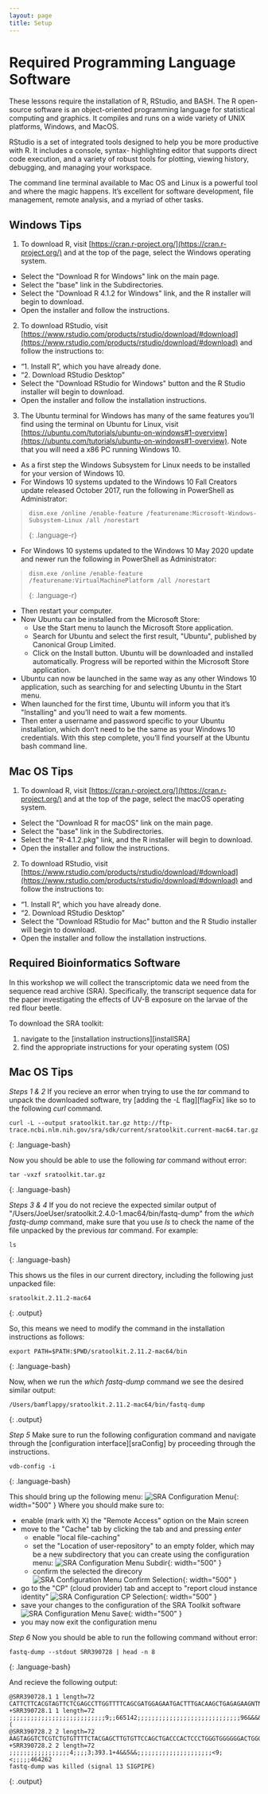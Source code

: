 ```yaml
---
layout: page
title: Setup
---
```


# Required Programming Language Software

These lessons require the installation of R, RStudio, and BASH. The R open-source software is an object-oriented programming language for statistical computing and graphics. It compiles and runs on a wide variety of UNIX platforms, Windows, 
and MacOS. 

RStudio is a set of integrated tools designed to help you be more productive with R. It includes a console, syntax-
highlighting editor that supports direct code execution, and a variety of robust tools for plotting, viewing history, debugging, and managing your workspace.

The command line terminal available to Mac OS and Linux is a powerful tool and where the magic happens. It’s excellent for software development, file management, remote analysis, and a myriad of other tasks.
 
## Windows Tips
1. To download R, visit [https://cran.r-project.org/](https://cran.r-project.org/) and at the top of the page, select the Windows operating system.
- Select the "Download R for Windows" link on the main page.
- Select the "base" link in the Subdirectories.
- Select the "Download R 4.1.2 for Windows" link, and the R installer will begin to download. 
- Open the installer and follow the instructions.

2. To download RStudio, visit [https://www.rstudio.com/products/rstudio/download/#download](https://www.rstudio.com/products/rstudio/download/#download) and follow the instructions to:
- “1. Install R”, which you have already done.
- “2. Download RStudio Desktop”
- Select the "Download RStudio for Windows" button and the R Studio installer will begin to download.
- Open the installer and follow the installation instructions.

3. The Ubuntu terminal for Windows has many of the same features you’ll find using the terminal on Ubuntu for Linux, visit [https://ubuntu.com/tutorials/ubuntu-on-windows#1-overview](https://ubuntu.com/tutorials/ubuntu-on-windows#1-overview). Note that you will need a x86 PC running Windows 10.
- As a first step the Windows Subsystem for Linux needs to be installed for your version of Windows 10.
- For Windows 10 systems updated to the Windows 10 Fall Creators update released October 2017, run the following in PowerShell as Administrator: 
> ~~~
> dism.exe /online /enable-feature /featurename:Microsoft-Windows-Subsystem-Linux /all /norestart
> ~~~
> {: .language-r}
- For Windows 10 systems updated to the Windows 10 May 2020 update and newer run the following in PowerShell as Administrator: 
> ~~~
> dism.exe /online /enable-feature /featurename:VirtualMachinePlatform /all /norestart
> ~~~
> {: .language-r}
- Then restart your computer.
- Now Ubuntu can be installed from the Microsoft Store:
  - Use the Start menu to launch the Microsoft Store application.
  - Search for Ubuntu and select the first result, "Ubuntu", published by Canonical Group Limited.
  - Click on the Install button. Ubuntu will be downloaded and installed automatically. Progress will be reported within the Microsoft Store application.
- Ubuntu can now be launched in the same way as any other Windows 10 application, such as searching for and selecting Ubuntu in the Start menu.
- When launched for the first time, Ubuntu will inform you that it’s "Installing" and you’ll need to wait a few moments. 
- Then enter a username and password specific to your Ubuntu installation, which don’t need to be the same as your Windows 10 credentials. With this step complete, you’ll find yourself at the Ubuntu bash command line.


## Mac OS Tips
1. To download R, visit [https://cran.r-project.org/](https://cran.r-project.org/) and at the top of the page, select the macOS operating system.
- Select the "Download R for macOS" link on the main page.
- Select the "base" link in the Subdirectories.
- Select the "R-4.1.2.pkg" link, and the R installer will begin to download. 
- Open the installer and follow the instructions.

2. To download RStudio, visit [https://www.rstudio.com/products/rstudio/download/#download](https://www.rstudio.com/products/rstudio/download/#download) and follow the instructions to:
- “1. Install R”, which you have already done.
- “2. Download RStudio Desktop”
- Select the "Download RStudio for Mac" button and the R Studio installer will begin to download.
- Open the installer and follow the installation instructions.


## Required Bioinformatics Software

In this workshop we will collect the transcriptomic data we need from the sequence read archive (SRA). Specifically, the transcript sequence data for the paper investigating the effects of UV-B exposure on the larvae of the red flour beetle.

To download the SRA toolkit:
1. navigate to the [installation instructions][installSRA]
2. find the appropriate instructions for your operating system (OS)
 
## Mac OS Tips
*Steps 1 & 2*
If you recieve an error when trying to use the *tar* command to unpack the downloaded software, try [adding the *-L* flag][flagFix] like so to the following *curl* command.
~~~
curl -L --output sratoolkit.tar.gz http://ftp-trace.ncbi.nlm.nih.gov/sra/sdk/current/sratoolkit.current-mac64.tar.gz
~~~
{: .language-bash}

Now you should be able to use the following *tar* command without error:
~~~
tar -vxzf sratoolkit.tar.gz
~~~
{: .language-bash}

*Steps 3 & 4*
If you do not recieve the expected similar output of "/Users/JoeUser/sratoolkit.2.4.0-1.mac64/bin/fastq-dump" from the *which fastq-dump* command, make sure that you use *ls* to check the name of the file unpacked by the previous *tar* command. For example:
~~~
ls
~~~
{: .language-bash}

This shows us the files in our current directory, including the following just unpacked file:
~~~
sratoolkit.2.11.2-mac64
~~~
{: .output}

So, this means we need to modify the command in the installation instructions as follows:
~~~
export PATH=$PATH:$PWD/sratoolkit.2.11.2-mac64/bin
~~~
{: .language-bash}

Now, when we run the *which fastq-dump* command we see the desired similar output:
~~~
/Users/bamflappy/sratoolkit.2.11.2-mac64/bin/fastq-dump
~~~
{: .output}

*Step 5*
Make sure to run the following configuration command and navigate through the [configuration interface][sraConfig] by proceeding through the instructions.
~~~
vdb-config -i
~~~
{: .language-bash}

This should bring up the following menu:
![SRA Configuration Menu](fig/ScreenShotConfigSRA.png){: width="500" }
Where you should make sure to:
- enable (mark with X) the "Remote Access" option on the Main screen
- move to the "Cache" tab by clicking the tab and and pressing *enter*
  - enable "local file-caching"
  - set the "Location of user-repository" to an empty folder, which may be a new subdirectory that you can create using the configuration menu:
![SRA Configuration Menu Subdir](fig/ScreenShotConfigSubdir.png){: width="500" }
  - confirm the selected the direcory 
  ![SRA Configuration Menu Confirm Selection](fig/ScreenShotConfigConfirm.png){: width="500" }
- go to the "CP" (cloud provider) tab and accept to "report cloud instance identity"
![SRA Configuration CP Selection](fig/ScreenShotCP.png){: width="500" }
- save your changes to the configuration of the SRA Toolkit software
![SRA Configuration Menu Save](fig/ScreenShotSaveSRA.png){: width="500" }
- you may now exit the configuration menu

*Step 6*
Now you should be able to run the following command without error:
~~~
fastq-dump --stdout SRR390728 | head -n 8
~~~
{: .language-bash}

And recieve the following output:
~~~
@SRR390728.1 1 length=72
CATTCTTCACGTAGTTCTCGAGCCTTGGTTTTCAGCGATGGAGAATGACTTTGACAAGCTGAGAGAAGNTNC
+SRR390728.1 1 length=72
;;;;;;;;;;;;;;;;;;;;;;;;;;;9;;665142;;;;;;;;;;;;;;;;;;;;;;;;;;;;;96&&&&(
@SRR390728.2 2 length=72
AAGTAGGTCTCGTCTGTGTTTTCTACGAGCTTGTGTTCCAGCTGACCCACTCCCTGGGTGGGGGGACTGGGT
+SRR390728.2 2 length=72
;;;;;;;;;;;;;;;;;4;;;;3;393.1+4&&5&&;;;;;;;;;;;;;;;;;;;;;<9;<;;;;;464262
fastq-dump was killed (signal 13 SIGPIPE)
~~~
{: .output}
